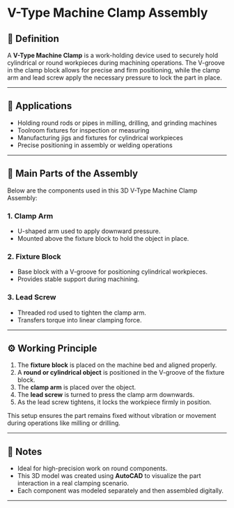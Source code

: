# V-Type Machine Clamp Assembly

## 🔧 Definition

A **V-Type Machine Clamp** is a work-holding device used to securely hold cylindrical or round workpieces during machining operations. The V-groove in the clamp block allows for precise and firm positioning, while the clamp arm and lead screw apply the necessary pressure to lock the part in place.

---

## 🎯 Applications

- Holding round rods or pipes in milling, drilling, and grinding machines
- Toolroom fixtures for inspection or measuring
- Manufacturing jigs and fixtures for cylindrical workpieces
- Precise positioning in assembly or welding operations

---

## 🧩 Main Parts of the Assembly

Below are the components used in this 3D V-Type Machine Clamp Assembly:

### 1. **Clamp Arm**
- U-shaped arm used to apply downward pressure.
- Mounted above the fixture block to hold the object in place.

### 2. **Fixture Block**
- Base block with a V-groove for positioning cylindrical workpieces.
- Provides stable support during machining.

### 3. **Lead Screw**
- Threaded rod used to tighten the clamp arm.
- Transfers torque into linear clamping force.

---

## ⚙️ Working Principle

1. The **fixture block** is placed on the machine bed and aligned properly.
2. A **round or cylindrical object** is positioned in the V-groove of the fixture block.
3. The **clamp arm** is placed over the object.
4. The **lead screw** is turned to press the clamp arm downwards.
5. As the lead screw tightens, it locks the workpiece firmly in position.

This setup ensures the part remains fixed without vibration or movement during operations like milling or drilling.

---

## 📎 Notes

- Ideal for high-precision work on round components.
- This 3D model was created using **AutoCAD** to visualize the part interaction in a real clamping scenario.
- Each component was modeled separately and then assembled digitally.

---
